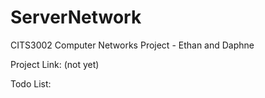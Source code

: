 # ServerNetwork
CITS3002 Computer Networks Project - Ethan and Daphne

Project Link: (not yet)

Todo List:

